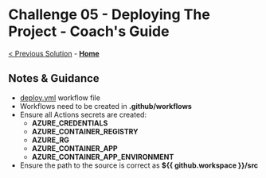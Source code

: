 # Challenge 05 - Deploying The Project - Coach's Guide 

[< Previous Solution](./Solution-04.md) - **[Home](./README.md)**

## Notes & Guidance

- [deploy.yml](./deploy.yml) workflow file
- Workflows need to be created in **.github/workflows**
- Ensure all Actions secrets are created:
  - **AZURE_CREDENTIALS**
  - **AZURE_CONTAINER_REGISTRY**
  - **AZURE_RG**
  - **AZURE_CONTAINER_APP**
  - **AZURE_CONTAINER_APP_ENVIRONMENT**
- Ensure the path to the source is correct as **${{ github.workspace }}/src**
